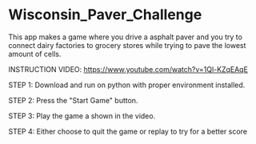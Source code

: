# Wisconsin_Paver_Challenge
This app makes a game where you drive a asphalt paver and you try to connect dairy factories to grocery stores while trying to pave the lowest amount of cells.

INSTRUCTION VIDEO:
https://www.youtube.com/watch?v=1Ql-KZqEAqE

STEP 1:
Download and run on python with proper environment installed.

STEP 2:
Press the "Start Game" button.

STEP 3:
Play the game a shown in the video.

STEP 4:
Either choose to quit the game or replay to try for a better score


